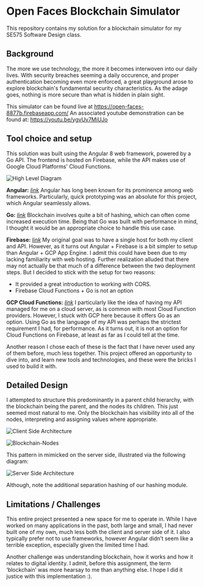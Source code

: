 # Open Faces Blockchain Simulator

This repository contains my solution for a blockchain simulator for my SE575 Software Design class.


## Background

The more we use technology, the more it becomes interwoven into our daily lives.
With security breaches seeming a daily occurence, and proper authentication
becoming even more enforced, a great playground arose to explore blockchain's
fundamental security characteristics. As the adage goes, nothing is more secure
than what is hidden in plain sight.

This simulator can be found live at https://open-faces-8877b.firebaseapp.com/ 
An associated youtube demonstration can be found at: https://youtu.be/ygvUv7MiUJo


## Tool choice and setup

This solution was built using the Angular 8 web framework, powered by a Go API.
The frontend is hosted on Firebase, while the API makes use of Google Cloud
Platforms' Cloud Functions.


![High Level Diagram](https://drive.google.com/uc?export=view&id=1kSEG9uzA7p0w_nsUyNffCKNxbJYWsBJf)


**Angular:** *[link](https://angular.io/start)* Angular has long been known for
its prominence among web frameworks. Particularly, quick prototyping was an
absolute for this project, which Angular seamlessly allows.

**Go:** *[link](https://golang.org/)* Blockchain involves quite a bit of
hashing, which can often come increased execution time. Being that Go was
built with performance in mind, I thought it would be an appropriate choice
to handle this use case.

**Firebase:** *[link](https://firebase.google.com/)* My original goal was to
have a single host for both my client and API. However, as it turns out
Angular + Firebase is a bit simpler to setup than Angular + GCP App Engine.
I admit this could have been due to my lacking familiarity with web hosting.
Further realization alluded that there may not actually be that much of a
difference between the two deployment steps. But I decided to stick with the
setup for two reasons:
*	It provided a great introduction to working with CORS.
*	Firebase Cloud Functions + Go is not an option

**GCP Cloud Functions:** *[link](https://cloud.google.com/functions/)* I
particularly like the idea of having my API managed for me on a cloud server,
as is common with most Cloud Function providers. However, I stuck with GCP here
because it offers Go as an option. Using Go as the language of my API was
perhaps the strictest requirement I had, for performance. As it turns out, it is
not an option for Cloud Functions on Firebase, at least as far as I could tell
at the time.

Another reason I chose each of these is the fact that I have never used any of
them before, much less together. This project offered an opportunity to dive
into, and learn new tools and technologies, and these were the bricks I used
to build it with.


## Detailed Design

I attempted to structure this predominantly in a parent child hierarchy, with
the blockchain being the parent, and the nodes its children. This just seemed
most natural to me. Only the blockchain has visibility into all of the nodes,
interpreting and assigning values where appropriate.


![Client Side Architecture](https://drive.google.com/uc?export=view&id=1uMoojAByt_76EiXTxnRVe5u4OGrJaM-m)


![Blockchain-Nodes](https://drive.google.com/uc?export=view&id=1Jmx5G_uN9kkdYYUMaKNm6_pgwP25aKR6)


This pattern in mimicked on the server side, illustrated via the following diagram: 


![Server Side Architecture](https://drive.google.com/uc?export=view&id=1PIE-Y5YSiPVfjv6R0sDRK19o2lBrWOFW)


Although, note the additional separation hashing of our hashing module.


## Limitations / Challenges

This entire project presented a new space for me to operate in. While I have
worked on many applications in the past, both large and small, I had never
built one of my own, much less both the client and server side of it. I also
typically prefer not to use frameworks, however Angular didn’t seem like a
terrible exception, especially given the limited time I had.

Another challenge was understanding blockchain, how it works and how it relates
to digital identity. I admit, before this assignment, the term ‘blockchain’ was
more hearsay to me than anything else. I hope I did it justice with this
implementation :).



